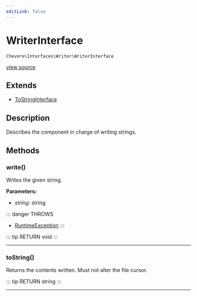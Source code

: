 ```yaml
---
editLink: false
---
```


# WriterInterface

`Chevere\Interfaces\Writer\WriterInterface`

[view source](https://github.com/chevere/chevere/blob/master/src/Chevere/Interfaces/Writer/WriterInterface.php)

## Extends

- [ToStringInterface](../Common/ToStringInterface.md)

## Description

Describes the component in charge of writing strings.

## Methods

### write()

Writes the given string.

**Parameters:**

- *string*: string

::: danger THROWS
- [RuntimeException](../../Exceptions/Core/RuntimeException.md) 
:::

::: tip RETURN
void
:::

---

### toString()

Returns the contents written. Must not alter the file cursor.

::: tip RETURN
string
:::

---
